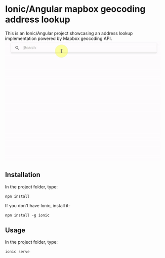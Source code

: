 # Ionic/Angular mapbox geocoding address lookup
This is an Ionic/Angular project showcasing an address lookup implementation powered by Mapbox geocoding API.
![](demo.gif)

## Installation

In the project folder, type:
```
npm install
```

If you don't have Ionic, install it:
```
npm install -g ionic
```

## Usage

In the project folder, type:
```
ionic serve
```
